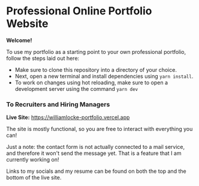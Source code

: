 # Professional Online Portfolio Website

**Welcome!**

To use my portfolio as a starting point to your own professional portfolio, follow the steps laid out here:

- Make sure to clone this repository into a directory of your choice.
- Next, open a new terminal and install dependencies using `yarn install`.
- To work on changes using hot reloading, make sure to open a development server using the command `yarn dev`

### To Recruiters and Hiring Managers

**Live Site:** https://williamlocke-portfolio.vercel.app

The site is mostly functional, so you are free to interact with everything you can!

Just a note: the contact form is not actually connected to a mail service, and therefore it won't send the message yet. That is a feature that I am currently working on!

Links to my socials and my resume can be found on both the top and the bottom of the live site.
